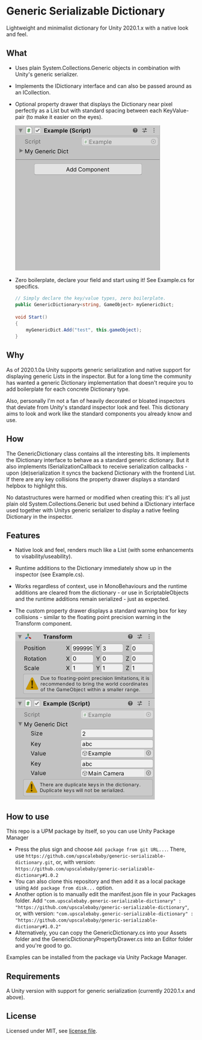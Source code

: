 # Generic Serializable Dictionary
Lightweight and minimalist dictionary for Unity 2020.1.x with a native look and feel.

## What
* Uses plain System.Collections.Generic objects in combination with Unity's generic serializer.

* Implements the IDictionary interface and can also be passed around as an ICollection.

* Optional property drawer that displays the Dictionary near pixel perfectly as a List but with standard spacing between each KeyValue-pair (to make it easier on the eyes).

  ![](Documentation~/example.gif)

* Zero boilerplate, declare your field and start using it! See Example.cs for specifics.
  
  ```csharp
  // Simply declare the key/value types, zero boilerplate.
  public GenericDictionary<string, GameObject> myGenericDict;

  void Start()
  {
      myGenericDict.Add("test", this.gameObject);
  }
  ```

## Why 

As of 2020.1.0a Unity supports generic serialization and native support for displaying generic Lists in the inspector. But for a long time the community has wanted a generic Dictionary implementation that doesn't require you to add boilerplate for each concrete Dictionary type.

Also, personally I'm not a fan of heavily decorated or bloated inspectors that deviate from Unity's standard inspector look and feel. This dictionary aims to look and work like the standard components you already know and use.

## How

The GenericDictionary class contains all the interesting bits. It implements the IDictionary interface to behave as a standard generic dictionary. But it also implements ISerializationCallback to receive serialization callbacks - upon (de)serialization it syncs the backend Dictionary with the frontend List. If there are any key collisions the property drawer displays a standard helpbox to highlight this.

No datastructures were harmed or modified when creating this: it's all just plain old System.Collections.Generic but used behind a IDictionary interface used together with Unitys generic serializer to display a native feeling Dictionary in the inspector.

## Features

* Native look and feel, renders much like a List<T> (with some enhancements to visability/useability).

* Runtime additions to the Dictionary immediately show up in the inspector (see Example.cs).

* Works regardless of context, use in MonoBehaviours and the runtime additions are cleared from the dictionary - or use in ScriptableObjects and the runtime additions remain serialized - just as expected.

* The custom property drawer displays a standard warning box for key collisions - similar to the floating point precision warning in the Transform component.

  ![](Documentation~/propertydrawerexample.PNG)

## How to use

This repo is a UPM package by itself, so you can use Unity Package Manager

* Press the plus sign and choose `Add package from git URL...`. There, use `https://github.com/upscalebaby/generic-serializable-dictionary.git`, or, with version: `https://github.com/upscalebaby/generic-serializable-dictionary#1.0.2`
* You can also clone this repository and then add it as a local package using `Add package from disk...` option.
* Another option is to manually edit the manifest.json file in your Packages folder. Add  `"com.upscalebaby.generic-serializable-dictionary" : "https://github.com/upscalebaby/generic-serializable-dictionary"`, or, with version:  `"com.upscalebaby.generic-serializable-dictionary" : "https://github.com/upscalebaby/generic-serializable-dictionary#1.0.2"`
* Alternatively, you can copy the GenericDictionary.cs into your Assets folder and the GenericDictionaryPropertyDrawer.cs into an Editor folder and you're good to go.

Examples can be installed from the package via Unity Package Manager.

## Requirements

A Unity version with support for generic serialization (currently 2020.1.x and above).

## License
Licensed under MIT, see [license file](License.md).